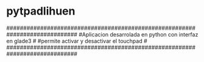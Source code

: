 pytpadlihuen
============
#############################################################################
#Aplicacion desarrolada en python con interfaz en glade3                    #
#permite activar y desactivar el touchpad                                   #
#############################################################################

